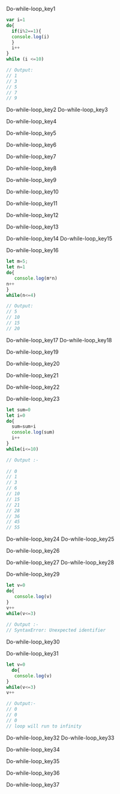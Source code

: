 Do-while-loop_key1
```javascript
var i=1
do{
  if(i%2==1){
  console.log(i)
  }
  i++
}
while (i <=10)

// Output:
// 1
// 3
// 5
// 7
// 9    
```
Do-while-loop_key2
Do-while-loop_key3


Do-while-loop_key4


Do-while-loop_key5


Do-while-loop_key6


Do-while-loop_key7


Do-while-loop_key8


Do-while-loop_key9


Do-while-loop_key10


Do-while-loop_key11


Do-while-loop_key12


Do-while-loop_key13


Do-while-loop_key14
Do-while-loop_key15

          

Do-while-loop_key16
```javascript
let m=5;
let n=1
do{
   console.log(m*n)
n++
}        
while(n<=4)

// Output:
// 5
// 10
// 15
// 20
```

Do-while-loop_key17
Do-while-loop_key18


Do-while-loop_key19


Do-while-loop_key20


Do-while-loop_key21


Do-while-loop_key22


Do-while-loop_key23
```javascript
let sum=0
let i=0
do{
  sum=sum+i 
  console.log(sum)
  i++
}
while(i<=10)

// Output :-
  
// 0
// 1
// 3
// 6
// 10
// 15
// 21
// 28
// 36
// 45
// 55
```
Do-while-loop_key24
Do-while-loop_key25


Do-while-loop_key26


Do-while-loop_key27
Do-while-loop_key28


Do-while-loop_key29
```javascript
let v=0
do{
   console.log(v)
}
v++
while(v<=3)
 
// Output :-
// SyntaxError: Unexpected identifier
```
    
Do-while-loop_key30


Do-while-loop_key31
```javascript
let v=0
  do{
   console.log(v)
}
while(v<=3)
v++

// Output:-
// 0
// 0
// 0
// loop will run to infinity
```
Do-while-loop_key32
Do-while-loop_key33


Do-while-loop_key34


Do-while-loop_key35


Do-while-loop_key36


Do-while-loop_key37

